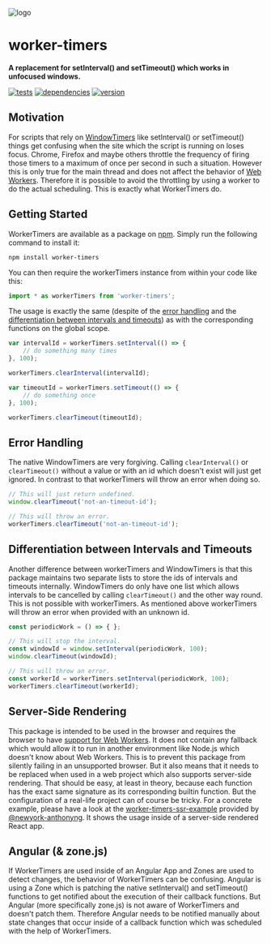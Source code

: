 ![logo](https://repository-images.githubusercontent.com/24792198/dd93c980-323f-11ea-8a14-a0299de4847a)

# worker-timers

**A replacement for setInterval() and setTimeout() which works in unfocused windows.**

[![tests](https://img.shields.io/travis/chrisguttandin/worker-timers/master.svg?style=flat-square)](https://travis-ci.org/chrisguttandin/worker-timers)
[![dependencies](https://img.shields.io/david/chrisguttandin/worker-timers.svg?style=flat-square)](https://www.npmjs.com/package/worker-timers)
[![version](https://img.shields.io/npm/v/worker-timers.svg?style=flat-square)](https://www.npmjs.com/package/worker-timers)

## Motivation

For scripts that rely on [WindowTimers](http://www.w3.org/TR/html5/webappapis.html#timers) like
setInterval() or setTimeout() things get confusing when the site which the script is running on
loses focus. Chrome, Firefox and maybe others throttle the frequency of firing those timers to a
maximum of once per second in such a situation. However this is only true for the main thread and
does not affect the behavior of [Web Workers](http://www.w3.org/TR/workers/). Therefore it is
possible to avoid the throttling by using a worker to do the actual scheduling. This is exactly what
WorkerTimers do.

## Getting Started

WorkerTimers are available as a package on [npm](https://www.npmjs.org/package/worker-timers).
Simply run the following command to install it:

```shell
npm install worker-timers
```

You can then require the workerTimers instance from within your code like this:

```js
import * as workerTimers from 'worker-timers';
```

The usage is exactly the same (despite of the [error handling](#error-handling) and the
[differentiation between intervals and timeouts](#differentiation-between-intervals-and-timeouts))
as with the corresponding functions on the global scope.

```js
var intervalId = workerTimers.setInterval(() => {
    // do something many times
}, 100);

workerTimers.clearInterval(intervalId);

var timeoutId = workerTimers.setTimeout(() => {
    // do something once
}, 100);

workerTimers.clearTimeout(timeoutId);
```

## Error Handling

The native WindowTimers are very forgiving. Calling `clearInterval()` or `clearTimeout()` without
a value or with an id which doesn't exist will just get ignored. In contrast to that workerTimers
will throw an error when doing so.

```js
// This will just return undefined.
window.clearTimeout('not-an-timeout-id');

// This will throw an error.
workerTimers.clearTimeout('not-an-timeout-id');
```

## Differentiation between Intervals and Timeouts

Another difference between workerTimers and WindowTimers is that this package maintains two
separate lists to store the ids of intervals and timeouts internally. WindowTimers do only have one
list which allows intervals to be cancelled by calling `clearTimeout()` and the other way round.
This is not possible with workerTimers. As mentioned above workerTimers will throw an error when
provided with an unknown id.

```js
const periodicWork = () => { };

// This will stop the interval.
const windowId = window.setInterval(periodicWork, 100);
window.clearTimeout(windowId);

// This will throw an error.
const workerId = workerTimers.setInterval(periodicWork, 100);
workerTimers.clearTimeout(workerId);
```

## Server-Side Rendering

This package is intended to be used in the browser and requires the browser to have [support for
Web Workers](https://caniuse.com/#feat=webworkers). It does not contain any fallback which would
allow it to run in another environment like Node.js which doesn't know about Web Workers. This is to
prevent this package from silently failing in an unsupported browser. But it also means that it
needs to be replaced when used in a web project which also supports server-side rendering. That
should be easy, at least in theory, because each function has the exact same signature as its
corresponding builtin function. But the configuration of a real-life project can of course be
tricky. For a concrete example, please have a look at the
[worker-timers-ssr-example](https://github.com/newyork-anthonyng/worker-timers-ssr-example)
provided by [@newyork-anthonyng](https://github.com/newyork-anthonyng). It shows the usage inside
of a server-side rendered React app.

## Angular (& zone.js)

If WorkerTimers are used inside of an Angular App and Zones are used to detect changes, the
behavior of WorkerTimers can be confusing. Angular is using a Zone which is patching the native
setInterval() and setTimeout() functions to get notified about the execution of their callback
functions. But Angular (more specifically zone.js) is not aware of WorkerTimers and doesn't patch
them. Therefore Angular needs to be notified manually about state changes that occur inside of a
callback function which was scheduled with the help of WorkerTimers.
